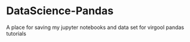 # DataScience-Pandas
A place for saving my jupyter notebooks and data set for virgool pandas tutorials
